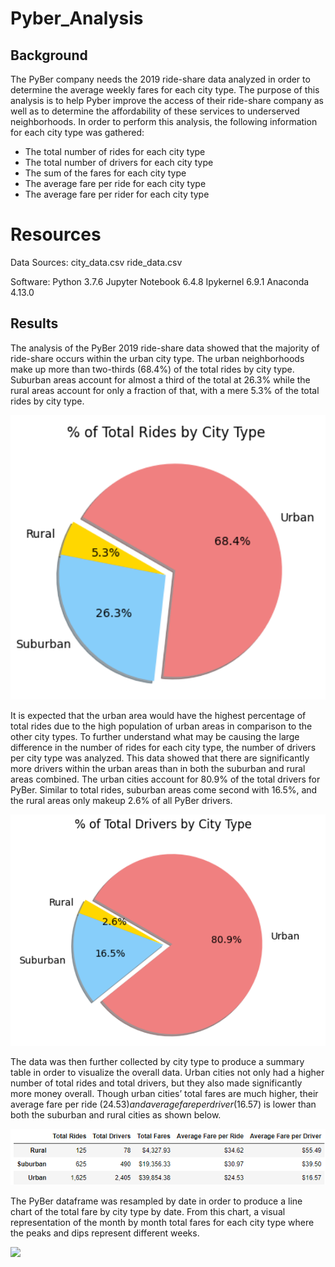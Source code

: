 # Pyber_Analysis

## Background

The PyBer company needs the 2019 ride-share data analyzed in order to determine the average weekly fares for each city type. The purpose of this analysis is to help Pyber improve the access of their ride-share company as well as to determine the affordability of these services to underserved neighborhoods. In order to perform this analysis, the following information for each city type was gathered:

-	The total number of rides for each city type
-	The total number of drivers for each city type
-	The sum of the fares for each city type
-	The average fare per ride for each city type
-	The average fare per rider for each city type


# Resources
Data Sources: 
city_data.csv
ride_data.csv

Software: 
Python 3.7.6
Jupyter Notebook 6.4.8
Ipykernel 6.9.1
Anaconda 4.13.0

## Results

The analysis of the PyBer 2019 ride-share data showed that the majority of ride-share occurs within the urban city type. The urban neighborhoods make up more than two-thirds (68.4%) of the total rides by city type. Suburban areas account for almost a third of the total at 26.3% while the rural areas account for only a fraction of that, with a mere 5.3% of the total rides by city type. 

<img src="Resources/percent_of_total_rides.png" width="600">


It is expected that the urban area would have the highest percentage of total rides due to the high population of urban areas in comparison to the other city types. To further understand what may be causing the large difference in the number of rides for each city type, the number of drivers per city type was analyzed. This data showed that there are significantly more drivers within the urban areas than in both the suburban and rural areas combined. The urban cities account for 80.9% of the total drivers for PyBer. Similar to total rides, suburban areas come second with 16.5%, and the rural areas only makeup 2.6% of all PyBer drivers. 

<img src="Resources/percent_of_total_drivers.png" width="600">


The data was then further collected by city type to produce a summary table in order to visualize the overall data. Urban cities not only had a higher number of total rides and total drivers, but they also made significantly more money overall. Though urban cities’ total fares are much higher, their average fare per ride ($24.53) and average fare per driver ($16.57) is lower than both the suburban and rural cities as shown below. 

<img src="Resources/summary_table.png" width="600">


The PyBer dataframe was resampled by date in order to produce a line chart of the total fare by city type by date.  From this chart, a visual representation of the month by month total fares for each city type where the peaks and dips represent different weeks.

<img src="Resources/total_fares_by_city.png" width="600">

